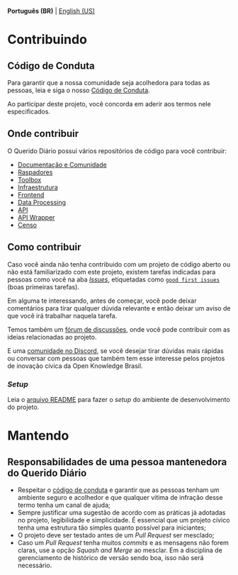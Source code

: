 **Português (BR)** | [English (US)](CONTRIBUTING-en-US.md)

# Contribuindo

## Código de Conduta

Para garantir que a nossa comunidade seja acolhedora para todas as pessoas, leia e siga o nosso [Código de Conduta](CODE_OF_CONDUCT.md).

Ao participar deste projeto, você concorda em aderir aos termos nele especificados.

## Onde contribuir

O Querido Diário possui vários repositórios de código para você contribuir:

- [Documentação e Comunidade](https://github.com/okfn-brasil/querido-diario-comunidade)
- [Raspadores](https://github.com/okfn-brasil/querido-diario)
- [Toolbox](https://github.com/okfn-brasil/querido-diario-toolbox)
- [Infraestrutura](https://github.com/okfn-brasil/querido-diario-infra)
- [Frontend](https://github.com/okfn-brasil/querido-diario-frontend)
- [Data Processing](https://github.com/okfn-brasil/querido-diario-data-processing)
- [API](https://github.com/okfn-brasil/querido-diario-api)
- [API Wrapper](https://github.com/okfn-brasil/querido-diario-api-wrapper)
- [Censo](https://github.com/okfn-brasil/censo-querido-diario)

## Como contribuir

Caso você ainda não tenha contribuido com um projeto de código aberto ou não está familiarizado com este projeto, existem tarefas indicadas para pessoas como você na aba [*Issues*](https://github.com/okfn-brasil/querido-diario-comunidade/issues), etiquetadas como [`good first issues`](https://github.com/okfn-brasil/querido-diario-comunidade/issues?q=is%3Aissue+is%3Aopen+label%3A"good+first+issue") (boas primeiras tarefas).

Em alguma te interessando, antes de começar, você pode deixar comentários para tirar qualquer dúvida relevante e então deixar um aviso de que você irá trabalhar naquela tarefa.

Temos também um [fórum de discussões](https://github.com/okfn-brasil/querido-diario-comunidade/discussions), onde você pode contribuir com as ideias relacionadas ao projeto.

E uma [comunidade no Discord](https://bit.ly/discord-ok), se você desejar tirar dúvidas mais rápidas ou conversar com pessoas que também tem esse interesse pelos projetos de inovação cívica da Open Knowledge Brasil.

### *Setup*

Leia o [arquivo README](README.md) para fazer o *setup* do ambiente de
desenvolvimento do projeto.

# Mantendo

## Responsabilidades de uma pessoa mantenedora do Querido Diário

- Respeitar o [código de conduta](CODE_OF_CONDUCT.md) e garantir que as pessoas tenham um ambiente seguro e acolhedor e que qualquer vítima de infração desse termo tenha um canal de ajuda;
- Sempre justificar uma sugestão de acordo com as práticas já adotadas no projeto, legibilidade e simplicidade. É essencial que um projeto cívico tenha uma estrutura tão simples quanto possível para iniciantes;
- O projeto deve ser testado antes de um *Pull Request* ser mesclado;
- Caso um *Pull Request* tenha muitos *commits* e as mensagens não forem claras, use a opção *Squash and Merge* ao mesclar. Em a disciplina de gerenciamento de histórico de versão sendo boa, isso não será necessário.
